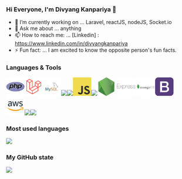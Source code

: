 ### Hi Everyone, I'm Divyang Kanpariya 👋

- 🔭 I’m currently working on ... Laravel, reactJS, nodeJS, Socket.io
- 💬 Ask me about ... anything
- 📫 How to reach me: ... [Linkedin] : https://www.linkedin.com/in/divyangkanpariya
- ⚡ Fun fact: ... I am excited to know the opposite person's fun facts.

### Languages & Tools
<img height=50 src="https://raw.githubusercontent.com/github/explore/ccc16358ac4530c6a69b1b80c7223cd2744dea83/topics/php/php.png"/><img height=50 src="https://raw.githubusercontent.com/github/explore/56a826d05cf762b2b50ecbe7d492a839b04f3fbf/topics/laravel/laravel.png"/><img height=50 src="https://raw.githubusercontent.com/github/explore/80688e429a7d4ef2fca1e82350fe8e3517d3494d/topics/mysql/mysql.png"/><img height=50 src="https://cdn.jsdelivr.net/gh/devicons/devicon/icons/html5/html5-original.svg" /><img height=50 src="https://cdn.jsdelivr.net/gh/devicons/devicon/icons/css3/css3-original.svg" /><img height=50 src="https://raw.githubusercontent.com/github/explore/80688e429a7d4ef2fca1e82350fe8e3517d3494d/topics/javascript/javascript.png" /><img height=50 src="https://cdn.jsdelivr.net/gh/devicons/devicon/icons/react/react-original.svg" /><img height=50 src="https://raw.githubusercontent.com/github/explore/80688e429a7d4ef2fca1e82350fe8e3517d3494d/topics/nodejs/nodejs.png" />
<img height=50 src="https://raw.githubusercontent.com/github/explore/80688e429a7d4ef2fca1e82350fe8e3517d3494d/topics/express/express.png" />
<img height=50 src="https://raw.githubusercontent.com/github/explore/80688e429a7d4ef2fca1e82350fe8e3517d3494d/topics/mongodb/mongodb.png" /><img height=50 src="https://raw.githubusercontent.com/github/explore/80688e429a7d4ef2fca1e82350fe8e3517d3494d/topics/bootstrap/bootstrap.png"/>
<img height=50 src="https://raw.githubusercontent.com/github/explore/fbceb94436312b6dacde68d122a5b9c7d11f9524/topics/aws/aws.png"/><img height=50 src="https://cdn.jsdelivr.net/gh/devicons/devicon/icons/git/git-plain.svg"/><img height=50 src="https://cdn.jsdelivr.net/gh/devicons/devicon/icons/github/github-original.svg"/>

### Most used languages
<img src="https://github-readme-stats.vercel.app/api/top-langs?username=dkbestt&layout=compact"/>

### My GitHub state
<img src="https://github-readme-stats.vercel.app/api?username=dkbestt&show_icons=true&theme=dark"/>
